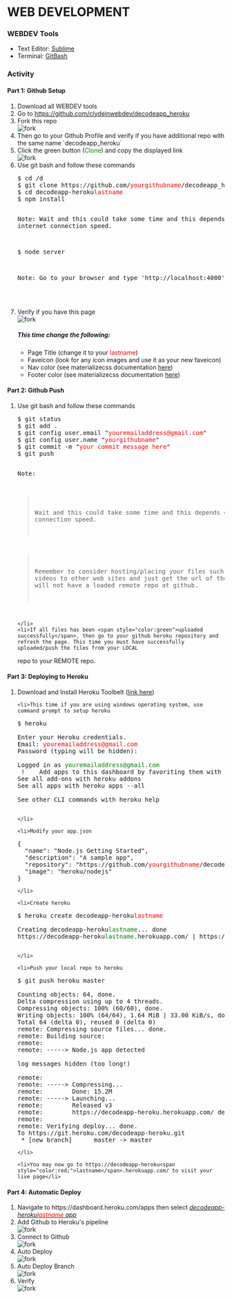 <h1>WEB DEVELOPMENT</h1>
<h3>WEBDEV Tools</h3>
<ul>
<li>Text Editor: <a href="https://www.sublimetext.com/3">Sublime</a></li>
<li>Terminal: <a href="https://git-scm.com/downloads">GitBash</a></li>
</ul>

<h3>Activity</h3>
<h4>Part 1: Github Setup</h4>
<ol>
 <li>Download all WEBDEV tools</li>	
 <li>Go to <a href="https://github.com/clydeinwebdev/decodeapp_heroku">https://github.com/clydeinwebdev/decodeapp_heroku</a></li>
 <li>Fork this repo 
  <br/>
  <img class="img-thumbnail"  src="https://github.com/clydeinwebdev/digitalSignage/blob/master/fork1.png" alt="fork"></li>
 <li>Then go to your Github Profile and verify if you have additional repo with the same name `decodeapp_heroku`</li>
 <li>Click the green button (<span style="color:green;">Clone</span>) and copy the displayed link<br/>
  <img class="img-thumbnail"  src="https://github.com/clydeinwebdev/digitalSignage/blob/master/clone.png" alt="fork">
 </li>
 <li>Use git bash and follow these commands
  <pre class="language-javascript">$ cd /d
$ git clone https://github.com/<span style="color:red;">yourgithubname</span>/decodeapp_heroku.git decodeapp-heroku<span style="color:red;">lastname</span>
$ cd decodeapp-heroku<span style="color:red;">lastname</span>
$ npm install

Note: Wait and this could take some time and this depends on the internet connection speed.

$ node server

Note: Go to your browser and type 'http://localhost:4000'
</pre>	
	</li>	
	<li>Verify if you have this page
	<br/><img class="img-thumbnail" src="https://github.com/clydeinwebdev/digitalSignage/blob/master/landingpage.png" alt="fork">
		<h5>This time change the following:</h5>
		<ul>
			<li>Page Title (change it to your <span style="color:red;">lastname</span>)</li>
			<li>Faveicon (look for any icon images and use it as your new faveicon)</li>
			<li>Nav color (see materializecss documentation <a href="http://materializecss.com/">here</a>)</li>
			<li>Footer color (see materializecss documentation <a href="http://materializecss.com/">here</a>) </li>
		</ul>
	</li>
</ol>

<h4>Part 2: Github Push</h4>
<ol>
	<li>Use git bash and follow these commands
<pre class="language-javascript">$ git status
$ git add .
$ git config user.email "<span style="color:red">youremailaddress@gmail.com</span>"
$ git config user.name "<span style="color:red">yourgithubname</span>"
$ git commit -m "<span style="color:red">your commit message here</span>"
$ git push

Note: 

> Wait and this could take some time and this depends on the internet connection speed. 

> Remember to consider hosting/placing your files such like images and videos to
other web sites and just get the url of the file so that you will not have a 
loaded remote repo at github.

</pre>		

	</li>
	<li>If all files has been <span style="color:green">uploaded successfully</span>, then go to your github heroku repository and refresh the page. This time you must have successfully uploaded/push the files from your LOCAL 
repo to your REMOTE repo.</li>
</ol>

<h4>Part 3: Deploying to Heroku </h4>
<ol>
	<li>Download and Install Heroku Toolbelt (<a href="https://devcenter.heroku.com/articles/heroku-command-line#download-and-install">link here</a>)</li>

	<li>This time if you are using windows operating system, use command prompt to setup heroku
<pre class="language-javascript">$ heroku

Enter your Heroku credentials.
Email: <span style="color:red">youremailaddress@gmail.com</span>
Password (typing will be hidden):

Logged in as <span style="color:green">youremailaddress@gmail.com</span>
 !    Add apps to this dashboard by favoriting them with heroku apps:favorites:add
See all add-ons with heroku addons
See all apps with heroku apps --all

See other CLI commands with heroku help

</pre>	
	</li>

	<li>Modify your app.json
<pre class="language-javascript">{
  "name": "Node.js Getting Started",
  "description": "A sample app",
  "repository": "https://github.com/<span style="color:red;">yourgithubname</span>/decodeapp_heroku.git",
  "image": "heroku/nodejs"
}      
</pre>
	</li>

	<li>Create heroku
<pre class="language-javascript">$ heroku create decodeapp-heroku<span style="color:red;">lastname</span>

Creating decodeapp-heroku<span style="color:green;">lastname</span>... done
https://decodeapp-heroku<span style="color:green;">lastname</span>.herokuapp.com/ | https://git.heroku.com/decodeapp-heroku<span style="color:green;">lastname</span>.git

</pre>	
	</li>

	<li>Push your local repo to heroku
<pre class="language-javascript">$ git push heroku master

Counting objects: 64, done.
Delta compression using up to 4 threads.
Compressing objects: 100% (60/60), done.
Writing objects: 100% (64/64), 1.64 MiB | 33.00 KiB/s, done.
Total 64 (delta 0), reused 0 (delta 0)
remote: Compressing source files... done.
remote: Building source:
remote:
remote: -----> Node.js app detected

log messages hidden (too long!)

remote:
remote: -----> Compressing...
remote:        Done: 15.2M
remote: -----> Launching...
remote:        Released v3
remote:        https://decodeapp-heroku.herokuapp.com/ deployed to Heroku
remote:
remote: Verifying deploy... done.
To https://git.heroku.com/decodeapp-heroku.git
 * [new branch]      master -> master
</pre>	
	</li>

	<li>You may now go to https://decodeapp-heroku<span style="color:red;">lastname</span>.herokuapp.com/ to visit your live page</li>
</ol>


<h4>Part 4: Automatic Deploy</h4>
<ol>
	<li>Navigate to https://dashboard.heroku.com/apps then select <u><i>decodeapp-heroku<span style="color:red;">lastname</span> app </i></u></li>
	<li>Add Github to Heroku's pipeline
	<br/><img class="img-thumbnail" src="https://github.com/clydeinwebdev/digitalSignage/blob/master/addpipeline.png" alt="fork">
	</li>	
	<li>Connect to Github
	<br/><img class="img-thumbnail" src="https://github.com/clydeinwebdev/digitalSignage/blob/master/connectrepo.png" alt="fork">
	</li>	
	<li>Auto Deploy
	<br/><img class="img-thumbnail" src="https://github.com/clydeinwebdev/digitalSignage/blob/master/autodeploy.png" alt="fork">
	</li>	
	<li>Auto Deploy Branch
	<br/><img class="img-thumbnail" src="https://github.com/clydeinwebdev/digitalSignage/blob/master/autodeploybranch.png" alt="fork">
	</li>	
	<li>Verify
	<br/><img class="img-thumbnail" src="https://github.com/clydeinwebdev/digitalSignage/blob/master/autodeployresult.png" alt="fork">
	</li>
</ol>
